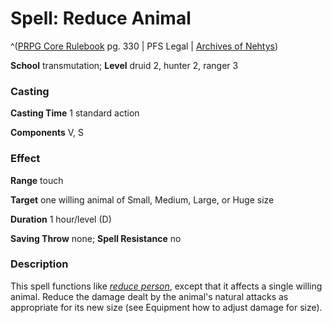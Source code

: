 # Spell: Reduce Animal

^([PRPG Core Rulebook][ss-reduce-animal] pg. 330 | PFS Legal | [Archives of Nehtys][sn-reduce-animal])

**School** transmutation; **Level** druid 2, hunter 2, ranger 3

### Casting

**Casting Time** 1 standard action  

**Components** V, S

### Effect

**Range** touch  

**Target** one willing animal of Small, Medium, Large, or Huge size  

**Duration** 1 hour/level (D)  

**Saving Throw** none; **Spell Resistance** no

### Description

This spell functions like _[reduce person]_, except that it affects a single willing animal. Reduce the damage dealt by the animal's natural attacks as appropriate for its new size (see Equipment how to adjust damage for size).

[ss-reduce-animal]: http://paizo.com/pathfinderRPG/v57
[sn-reduce-animal]: http://www.archivesofnethys.com/SpellDisplay.aspx?ItemName=Reduce%20Animal
[reduce person]: http://www.archivesofnethys.com/SpellDisplay.aspx?ItemName=reduce%20person